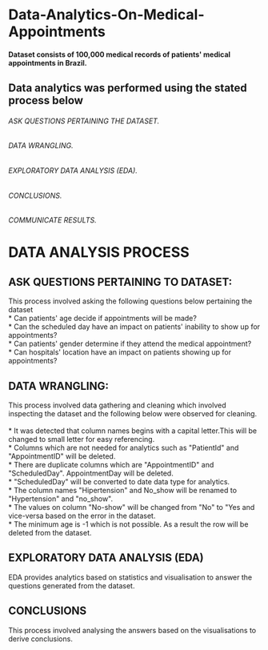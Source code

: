 # Data-Analytics-On-Medical-Appointments
#### Dataset consists of 100,000 medical records of patients' medical appointments in Brazil. 
## Data analytics was performed using the stated process below
###### ASK QUESTIONS PERTAINING THE DATASET.
###### DATA WRANGLING.
###### EXPLORATORY DATA ANALYSIS (EDA).
###### CONCLUSIONS.
###### COMMUNICATE RESULTS.

# DATA ANALYSIS PROCESS
## ASK QUESTIONS PERTAINING TO DATASET: 
This process involved asking the following questions below pertaining the dataset
<br> * Can patients' age decide if appointments will be made?
<br> * Can the scheduled day have an impact on patients' inability to show up for appointments?
<br> * Can patients' gender determine if they attend the medical appointment?
<br> * Can hospitals' location have an impact on patients showing up for appointments?
      
## DATA WRANGLING: 
This process involved data gathering and cleaning which involved inspecting the dataset and the following below were observed for cleaning.      
<br> * It was detected that column names begins with a capital letter.This will be changed to small letter for easy referencing.
<br> * Columns which are not needed for analytics such as "PatientId" and "AppointmentID" will be deleted.
<br> * There are duplicate columns which are "AppointmentID" and "ScheduledDay". AppointmentDay will be deleted.
<br> * "ScheduledDay" will be converted to date data type for analytics.
<br> * The column names "Hipertension" and No_show will be renamed to "Hypertension" and "no_show".
<br> * The values on column "No-show" will be changed from "No" to "Yes and vice-versa based on the error in the dataset.
<br> * The minimum age is -1 which is not possible. As a result the row will be deleted from the dataset.

## EXPLORATORY DATA ANALYSIS (EDA)
EDA provides analytics based on statistics and visualisation to answer the questions generated from the dataset.

## CONCLUSIONS
This process involved analysing the answers based on the visualisations to derive conclusions. 
      
           
       
